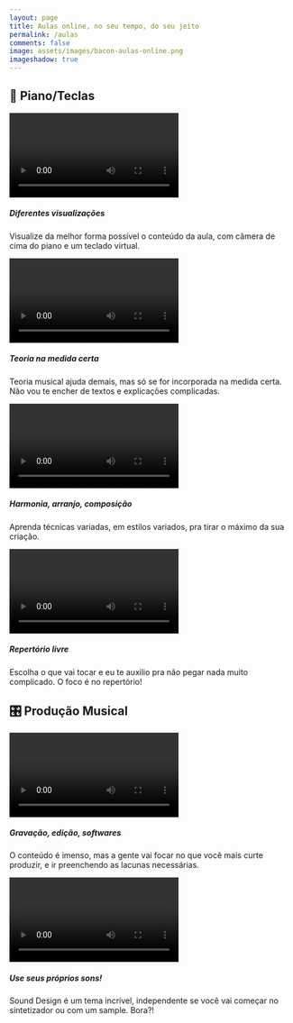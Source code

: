 ```yaml
---
layout: page
title: Aulas online, no seu tempo, do seu jeito 
permalink: /aulas
comments: false
image: assets/images/bacon-aulas-online.png
imageshadow: true
---
```



## 🎹 Piano/Teclas  
  
<div class="card-deck">
  <div class="card">
    <video controls>
      <source src="{{ site.baseurl }}/assets/videos/escalas.webm">
    </video>
    <div class="card-body">
      <h5 class="card-title">Diferentes visualizações</h5>
      <p class="card-text">Visualize da melhor forma possível o conteúdo da aula, com câmera de cima do piano e um teclado virtual.</p>
    </div>
  </div>
  <div class="card">
    <video controls>
      <source src="{{ site.baseurl }}/assets/videos/dedilhado.mp4">
    </video>
    <div class="card-body">
      <h5 class="card-title">Teoria na medida certa</h5>
      <p class="card-text">Teoria musical ajuda demais, mas só se for incorporada na medida certa. Não vou te encher de textos e explicações complicadas.</p>
    </div>
  </div>
</div>
<div class="card-deck">
  <div class="card">
    <video controls>
      <source src="{{ site.baseurl }}/assets/videos/barryharris.webm">
    </video>
    <div class="card-body">
      <h5 class="card-title">Harmonia, arranjo, composição</h5>
      <p class="card-text">Aprenda técnicas variadas, em estilos variados, pra tirar o máximo da sua criação.</p>
    </div>
  </div>
  <div class="card">
    <video controls>
      <source src="{{ site.baseurl }}/assets/videos/solo.mp4">
    </video>
    <div class="card-body">
      <h5 class="card-title">Repertório livre</h5>
      <p class="card-text">Escolha o que vai tocar e eu te auxilio pra não pegar nada muito complicado. O foco é no repertório!</p>
    </div>
  </div>
</div>

<h2 id="producaomusical">🎛 Produção Musical</h2>

<div class="card-deck">
  <div class="card">
    <video controls>
      <source src="{{ site.baseurl }}/assets/videos/prod-sintetizadores.mp4">
    </video>
    <div class="card-body">
      <h5 class="card-title">Gravação, edição, softwares</h5>
      <p class="card-text">O conteúdo é imenso, mas a gente vai focar no que você mais curte produzir, e ir preenchendo as lacunas necessárias.</p>
    </div>
  </div>
  <div class="card">
    <video controls>
      <source src="{{ site.baseurl }}/assets/videos/prod-sounddesign.mp4">
    </video>
    <div class="card-body">
      <h5 class="card-title">Use seus próprios sons!</h5>
      <p class="card-text">Sound Design é um tema incrível, independente se você vai começar no sintetizador ou com um sample. Bora?!</p>
    </div>
  </div>
</div>
<div class="card-deck">
</div>
